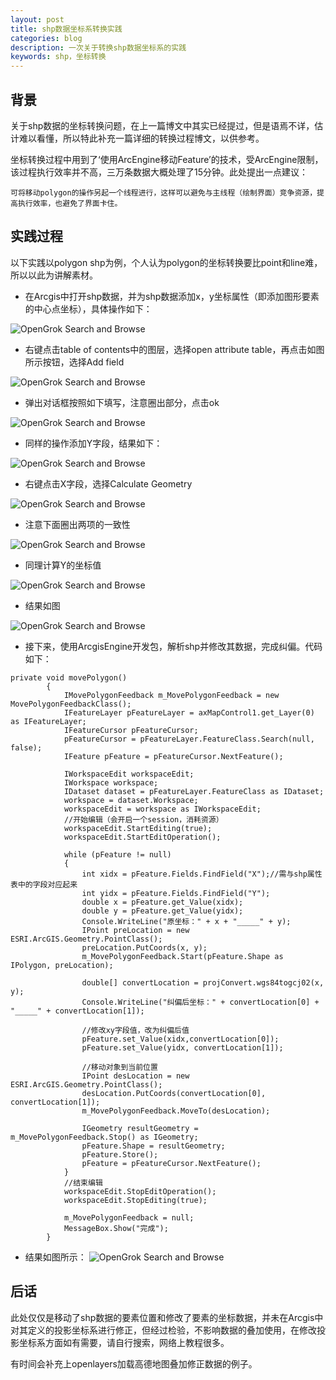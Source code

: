 ```yaml
---
layout: post
title: shp数据坐标系转换实践
categories: blog
description: 一次关于转换shp数据坐标系的实践
keywords: shp，坐标转换
---
```


## 背景
关于shp数据的坐标转换问题，在上一篇博文中其实已经提过，但是语焉不详，估计难以看懂，所以特此补充一篇详细的转换过程博文，以供参考。

坐标转换过程中用到了‘使用ArcEngine移动Feature’的技术，受ArcEngine限制，该过程执行效率并不高，三万条数据大概处理了15分钟。此处提出一点建议：

`可将移动polygon的操作另起一个线程进行，这样可以避免与主线程（绘制界面）竞争资源，提高执行效率，也避免了界面卡住。`

## 实践过程
以下实践以polygon shp为例，个人认为polygon的坐标转换要比point和line难，所以以此为讲解素材。

* 在Arcgis中打开shp数据，并为shp数据添加x，y坐标属性（即添加图形要素的中心点坐标），具体操作如下：

![OpenGrok Search and Browse](/images/posts/tools/convert-shp-to-gcj02/1.png)

* 右键点击table of contents中的图层，选择open attribute table，再点击如图所示按钮，选择Add field

![OpenGrok Search and Browse](/images/posts/tools/convert-shp-to-gcj02/2.png)

* 弹出对话框按照如下填写，注意圈出部分，点击ok

![OpenGrok Search and Browse](/images/posts/tools/convert-shp-to-gcj02/3.png)

* 同样的操作添加Y字段，结果如下：

![OpenGrok Search and Browse](/images/posts/tools/convert-shp-to-gcj02/4.png)

* 右键点击X字段，选择Calculate Geometry

![OpenGrok Search and Browse](/images/posts/tools/convert-shp-to-gcj02/5.png)

* 注意下面圈出两项的一致性

![OpenGrok Search and Browse](/images/posts/tools/convert-shp-to-gcj02/6.png)

* 同理计算Y的坐标值

![OpenGrok Search and Browse](/images/posts/tools/convert-shp-to-gcj02/7.png)

* 结果如图

![OpenGrok Search and Browse](/images/posts/tools/convert-shp-to-gcj02/8.png)

* 接下来，使用ArcgisEngine开发包，解析shp并修改其数据，完成纠偏。代码如下：
```
private void movePolygon()
        {
            IMovePolygonFeedback m_MovePolygonFeedback = new MovePolygonFeedbackClass();
            IFeatureLayer pFeatureLayer = axMapControl1.get_Layer(0) as IFeatureLayer;
            IFeatureCursor pFeatureCursor;
            pFeatureCursor = pFeatureLayer.FeatureClass.Search(null, false);
            IFeature pFeature = pFeatureCursor.NextFeature();

            IWorkspaceEdit workspaceEdit;
            IWorkspace workspace;
            IDataset dataset = pFeatureLayer.FeatureClass as IDataset;
            workspace = dataset.Workspace;
            workspaceEdit = workspace as IWorkspaceEdit;
            //开始编辑（会开启一个session，消耗资源）
            workspaceEdit.StartEditing(true);
            workspaceEdit.StartEditOperation();

            while (pFeature != null)
            {
                int xidx = pFeature.Fields.FindField("X");//需与shp属性表中的字段对应起来
                int yidx = pFeature.Fields.FindField("Y");
                double x = pFeature.get_Value(xidx);
                double y = pFeature.get_Value(yidx);
                Console.WriteLine("原坐标：" + x + "_____" + y);
                IPoint preLocation = new ESRI.ArcGIS.Geometry.PointClass();
                preLocation.PutCoords(x, y);
                m_MovePolygonFeedback.Start(pFeature.Shape as IPolygon, preLocation);

                double[] convertLocation = projConvert.wgs84togcj02(x, y);
                Console.WriteLine("纠偏后坐标：" + convertLocation[0] + "_____" + convertLocation[1]);

                //修改xy字段值，改为纠偏后值
                pFeature.set_Value(xidx,convertLocation[0]);
                pFeature.set_Value(yidx, convertLocation[1]);

                //移动对象到当前位置
                IPoint desLocation = new ESRI.ArcGIS.Geometry.PointClass();
                desLocation.PutCoords(convertLocation[0], convertLocation[1]);
                m_MovePolygonFeedback.MoveTo(desLocation);

                IGeometry resultGeometry = m_MovePolygonFeedback.Stop() as IGeometry;
                pFeature.Shape = resultGeometry;
                pFeature.Store();
                pFeature = pFeatureCursor.NextFeature();
            }
            //结束编辑
            workspaceEdit.StopEditOperation();
            workspaceEdit.StopEditing(true);

            m_MovePolygonFeedback = null;
            MessageBox.Show("完成");   
        }
```

* 结果如图所示：
![OpenGrok Search and Browse](/images/posts/tools/wgs84-correct-to-gcj02-1.png)

## 后话
此处仅仅是移动了shp数据的要素位置和修改了要素的坐标数据，并未在Arcgis中对其定义的投影坐标系进行修正，但经过检验，不影响数据的叠加使用，在修改投影坐标系方面如有需要，请自行搜索，网络上教程很多。

有时间会补充上openlayers加载高德地图叠加修正数据的例子。
